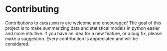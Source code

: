 # Contributing

Contributions to  `datasummary` are welcome and encouraged! The goal of this
project is to make summarizing data and statistical models in python easier and
more intuitive. If you have an idea for a new feature, or a bug fix, please make
a suggestion. Every contribution is appreciated and will be considered.
